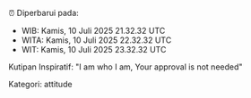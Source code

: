 ⏰ Diperbarui pada:
- WIB: Kamis, 10 Juli 2025 21.32.32 UTC
- WITA: Kamis, 10 Juli 2025 22.32.32 UTC
- WIT: Kamis, 10 Juli 2025 23.32.32 UTC

Kutipan Inspiratif:
"I am who I am, Your approval is not needed"


Kategori: attitude

